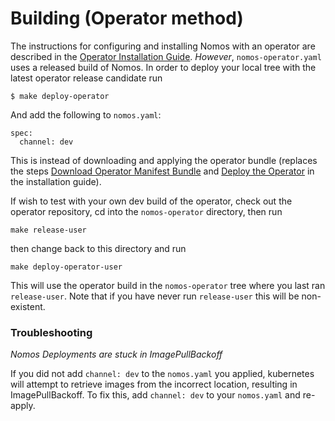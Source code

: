 # Building (Operator method)

The instructions for configuring and installing Nomos with an operator are
described in the [Operator Installation Guide](../user/installation.md).
*However*, `nomos-operator.yaml` uses a released build of Nomos. In order to
deploy your local tree with the latest operator release candidate run

```$bash
$ make deploy-operator
```

And add the following to `nomos.yaml`:

```$bash
spec:
  channel: dev
```

This is instead of downloading and applying the operator bundle (replaces the
steps
[Download Operator Manifest Bundle](../user/installation.md#download-operator-manifest-bundle)
and [Deploy the Operator](../user/installation.md#deploy-the-operator) in the
installation guide).

If wish to test with your own dev build of the operator, check out the operator
repository, cd into the `nomos-operator` directory, then run

```$bash
make release-user
```

then change back to this directory and run

```$bash
make deploy-operator-user
```

This will use the operator build in the `nomos-operator` tree where you last ran
`release-user`. Note that if you have never run `release-user` this will be
non-existent.

### Troubleshooting

*Nomos Deployments are stuck in ImagePullBackoff*

If you did not add `channel: dev` to the `nomos.yaml` you applied, kubernetes
will attempt to retrieve images from the incorrect location, resulting in
ImagePullBackoff. To fix this, add `channel: dev` to your `nomos.yaml` and
re-apply.
